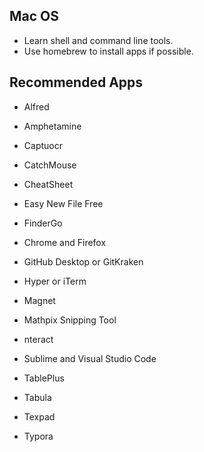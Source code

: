 ## Mac OS

- Learn shell and command line tools.
- Use homebrew to install apps if possible.

## Recommended Apps

- Alfred

- Amphetamine

- Captuocr

- CatchMouse

- CheatSheet

- Easy New File Free 

- FinderGo

- Chrome and Firefox

- GitHub Desktop or GitKraken

- Hyper or iTerm

- Magnet

- Mathpix Snipping Tool

- nteract

- Sublime and Visual Studio Code

- TablePlus

- Tabula

- Texpad

- Typora

  